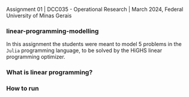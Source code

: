 Assignment 01 | DCC035 - Operational Research | March 2024, Federal University of Minas Gerais

### linear-programming-modelling
In this assignment the students were meant to model 5 problems in the `Julia` programming language, to be solved by the HiGHS linear programming optimizer.

### What is linear programming?

### How to run
